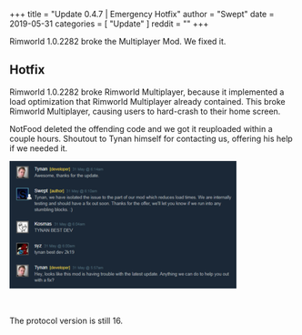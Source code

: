 +++
title = "Update 0.4.7 | Emergency Hotfix"
author = "Swept"
date = 2019-05-31
categories = [
	"Update"
]
reddit = ""
+++

Rimworld 1.0.2282 broke the Multiplayer Mod. We fixed it.

<!--more-->

## Hotfix

Rimworld 1.0.2282 broke Rimworld Multiplayer, because it implemented a load optimization that Rimworld Multiplayer already contained. This broke Rimworld Multiplayer, causing users to hard-crash to their home screen.

NotFood deleted the offending code and we got it reuploaded within a couple hours. Shoutout to Tynan himself for contacting us, offering his help if we needed it.


![Tynan](/images/post/hotfix/tynan_60.png)

&nbsp;

The protocol version is still 16.
